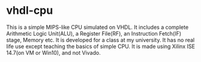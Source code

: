 # vhdl-cpu
This is a simple MIPS-like CPU simulated on VHDL. It includes a complete Arithmetic Logic Unit(ALU), a Register File(RF), an Instruction Fetch(IF) stage, Memory etc. 
It is developed for a class at my university. It has no real life use except teaching the basics of simple CPU. It is made using Xilinx ISE 14.7(on VM or Win10), and not Vivado.

